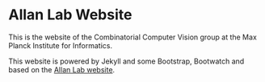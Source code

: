 # Allan Lab Website

This is the website of the Combinatorial Computer Vision group at the Max Planck Institute for Informatics.

This website is powered by Jekyll and some Bootstrap, Bootwatch and based on the [Allan Lab website](https://github.com/allanlab/allanlab).

